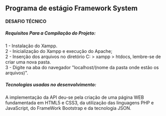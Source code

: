  <h2>Programa de estágio Framework System</h2>
                    <h4>DESAFIO TÉCNICO</h4>
                        <h5>Requisitos Para a Compilação do Projeto:</h5>
                        <p>
                            1 - Instalação do Xampp.<br>
                            2 - Inicialização do Xampp e execução do Apache; <br>
                            2 - Inserção dos arquivos no diretório C: > xampp > htdocs, lembre-se de criar uma nova pasta.<br>
                            3 - Digite na aba do navegador "localhost/(nome da pasta onde estão os arquivos)".
                        </p>
                        <h5>Tecnologias usadas no desenvolvimento:</h5>
                        <p>
                            A implementação da API deu-se pela criação de uma página WEB fundamentada em HTML5 e CSS3, da utilização das linguagens PHP e JavaScript, do FrameWork Bootstrap e da tecnologia JSON.                          
                        </p>
